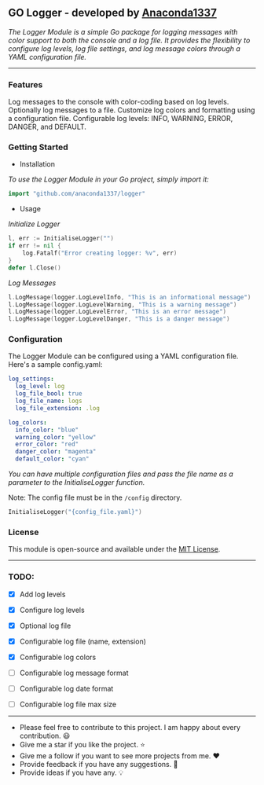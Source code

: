 ## GO Logger - developed by [Anaconda1337](https://github.com/anaconda1337)
_The Logger Module is a simple Go package for logging messages with color support to both the console and a log file. It provides the flexibility to configure log levels, log file settings, and log message colors through a YAML configuration file._

<hr>

### Features

Log messages to the console with color-coding based on log levels.
Optionally log messages to a file.
Customize log colors and formatting using a configuration file.
Configurable log levels: INFO, WARNING, ERROR, DANGER, and DEFAULT.

### Getting Started
- Installation

_To use the Logger Module in your Go project, simply import it:_

```go
import "github.com/anaconda1337/logger"
```

- Usage
  
_Initialize Logger_
    
```go
l, err := InitialiseLogger("")
if err != nil {
    log.Fatalf("Error creating logger: %v", err)
}
defer l.Close()

```

_Log Messages_

```go
l.LogMessage(logger.LogLevelInfo, "This is an informational message")
l.LogMessage(logger.LogLevelWarning, "This is a warning message")
l.LogMessage(logger.LogLevelError, "This is an error message")
l.LogMessage(logger.LogLevelDanger, "This is a danger message")
```

### Configuration
The Logger Module can be configured using a YAML configuration file. Here's a sample config.yaml:

```yaml
log_settings:
  log_level: log
  log_file_bool: true
  log_file_name: logs
  log_file_extension: .log

log_colors:
  info_color: "blue"
  warning_color: "yellow"
  error_color: "red"
  danger_color: "magenta"
  default_color: "cyan"
```
_You can have multiple configuration files and pass the file name as a parameter to the InitialiseLogger function._

Note: The config file must be in the `/config` directory.

```go
InitialiseLogger("{config_file.yaml}")
```

### License
This module is open-source and available under the [MIT License](https://opensource.org/license/mit/).

<hr>

### TODO:

- [x] Add log levels
- [x] Configure log levels
- [x] Optional log file
- [x] Configurable log file (name, extension)
- [x] Configurable log colors
- [ ] Configurable log message format
- [ ] Configurable log date format
- [ ] Configurable log file max size


<hr>

- Please feel free to contribute to this project. I am happy about every contribution. :smiley:
- Give me a star if you like the project. :star:
- Give me a follow if you want to see more projects from me. :heart:
- Provide feedback if you have any suggestions. :speech_balloon:
- Provide ideas if you have any. :bulb:
